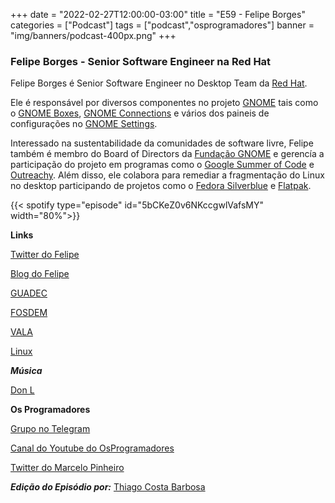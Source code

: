 +++
date = "2022-02-27T12:00:00-03:00"
title = "E59 - Felipe Borges"
categories = ["Podcast"]
tags = ["podcast","osprogramadores"]
banner = "img/banners/podcast-400px.png"
+++

### Felipe Borges - Senior Software Engineer na Red Hat

Felipe Borges é Senior Software Engineer no Desktop Team da [Red Hat](https://www.redhat.com/en).

Ele é responsável por diversos componentes no projeto [GNOME](https://www.gnome.org/) tais como o [GNOME Boxes](https://wiki.gnome.org/Apps/Boxes), [GNOME Connections](https://gitlab.gnome.org/GNOME/connections) e vários dos paineis de configurações no [GNOME Settings](https://gitlab.gnome.org/GNOME/gnome-control-center).

Interessado na sustentabilidade da comunidades de software livre, Felipe também é membro do Board of Directors da [Fundação GNOME](https://wiki.gnome.org/FoundationBoard) e gerencía a participação do projeto em programas como o [Google Summer of Code](https://summerofcode.withgoogle.com/) e [Outreachy](https://www.outreachy.org/). Além disso, ele colabora para remediar a fragmentação do Linux no desktop participando de projetos como o [Fedora Silverblue](https://silverblue.fedoraproject.org/) e [Flatpak](https://flatpak.org/).

{{< spotify type="episode" id="5bCKeZ0v6NKccgwlVafsMY" width="80%">}}


**Links**

[Twitter do Felipe](https://twitter.com/felipeborges)

[Blog do Felipe](https://feborg.es/)

[GUADEC](https://foundation.gnome.org/2022/02/21/guadec-2022-in-guadalajara-mexico/)

[FOSDEM](https://fosdem.org/2022/)

[VALA](https://wiki.gnome.org/Projects/Vala)

[Linux](https://en.wikipedia.org/wiki/Linux)


***Música***

[Don L](https://www.rapbr.com/2021/11/panico-de-nada-don-l-roteiro-pra-ainouz-vol-2.html)


**Os Programadores**

[Grupo no Telegram](https://t.me/osprogramadores)

[Canal do Youtube do OsProgramadores](https://www.youtube.com/channel/UCt_YNYGl6K5yNXlXEQDdwWg?view_as=subscriber)

[Twitter do Marcelo Pinheiro](https://twitter.com/mpinheir)

***Edição do Episódio por:*** [Thiago Costa Barbosa](https://www.linkedin.com/in/ThiagoCostaBarbosa/)
